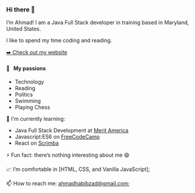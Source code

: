 ### Hi there 👋

I’m Ahmad! I am a Java Full Stack developer in training based in Maryland, United States.

I like to spend my time coding and reading.

<p><a href="https://habibzad.dev/" target="_blank">➡️ Check out my website</a></p>

#### 🧡 &nbsp;&nbsp;My passions

* Technology 
* Reading
* Politics
* Swimming
* Playing Chess

:page_with_curl: I'm currently learning:
- Java Full Stack Development at [Merit America](https://www.meritamerica.org/)
- Javascript:ES6 on [FreeCodeCamp](https://www.freecodecamp.org/)
- React on [Scrimba](https://scrimba.com/learn/learnreact/course-introduction-learning-philosophy-cWKkvVuL)

⚡ Fun fact: there’s nothing interesting about me 😄

📈 I’m comfortable in [HTML, CSS, and Vanilla JavaScript];

📫 How to reach me: <ahmadhabibzad@gmail.com>;
